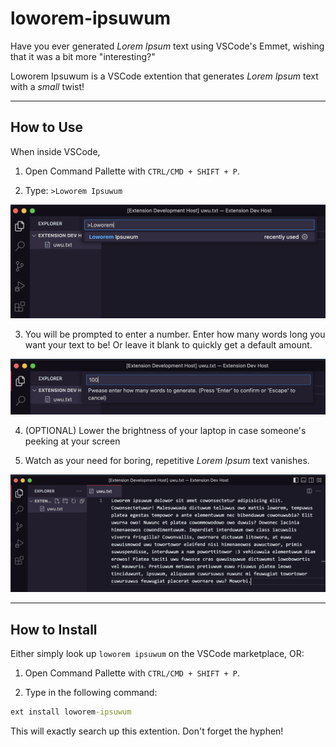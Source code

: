 # loworem-ipsuwum

Have you ever generated *Lorem Ipsum* text using VSCode's Emmet, wishing that it was a bit more "interesting?"

Loworem Ipsuwum is a VSCode extention that generates *Lorem Ipsum* text with a *small* twist!

---

## How to Use

When inside VSCode,

1. Open Command Pallette with `CTRL/CMD + SHIFT + P`.

2. Type: `>Loworem Ipsuwum`

![>"Loworem Ipsuwum"](img/1.png)

3. You will be prompted to enter a number. Enter how many words long you want your text to be! Or leave it blank to quickly get a default amount.

!["Step 3"](img/2.png)

4. (OPTIONAL) Lower the brightness of your laptop in case someone's peeking at your screen

5. Watch as your need for boring, repetitive *Lorem Ipsum* text vanishes.

!["uwu"](img/3.png)

---

## How to Install

Either simply look up `loworem ipsuwum` on the VSCode marketplace, OR:

1. Open Command Pallette with `CTRL/CMD + SHIFT + P`.

2. Type in the following command:

```cmd
ext install loworem-ipsuwum
```

This will exactly search up this extention. Don't forget the hyphen!
